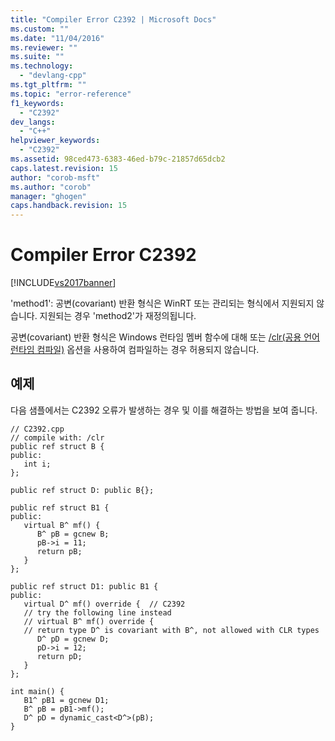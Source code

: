 ```yaml
---
title: "Compiler Error C2392 | Microsoft Docs"
ms.custom: ""
ms.date: "11/04/2016"
ms.reviewer: ""
ms.suite: ""
ms.technology: 
  - "devlang-cpp"
ms.tgt_pltfrm: ""
ms.topic: "error-reference"
f1_keywords: 
  - "C2392"
dev_langs: 
  - "C++"
helpviewer_keywords: 
  - "C2392"
ms.assetid: 98ced473-6383-46ed-b79c-21857d65dcb2
caps.latest.revision: 15
author: "corob-msft"
ms.author: "corob"
manager: "ghogen"
caps.handback.revision: 15
---
```

# Compiler Error C2392
[!INCLUDE[vs2017banner](../../assembler/inline/includes/vs2017banner.md)]

'method1': 공변\(covariant\) 반환 형식은 WinRT 또는 관리되는 형식에서 지원되지 않습니다. 지원되는 경우 'method2'가 재정의됩니다.  
  
 공변\(covariant\) 반환 형식은 Windows 런타임 멤버 함수에 대해 또는 [\/clr\(공용 언어 런타임 컴파일\)](../../build/reference/clr-common-language-runtime-compilation.md) 옵션을 사용하여 컴파일하는 경우 허용되지 않습니다.  
  
## 예제  
 다음 샘플에서는 C2392 오류가 발생하는 경우 및 이를 해결하는 방법을 보여 줍니다.  
  
```  
// C2392.cpp  
// compile with: /clr  
public ref struct B {  
public:  
   int i;  
};  
  
public ref struct D: public B{};  
  
public ref struct B1 {  
public:  
   virtual B^ mf() {  
      B^ pB = gcnew B;  
      pB->i = 11;  
      return pB;  
   }  
};  
  
public ref struct D1: public B1 {  
public:  
   virtual D^ mf() override {  // C2392  
   // try the following line instead  
   // virtual B^ mf() override {  
   // return type D^ is covariant with B^, not allowed with CLR types  
      D^ pD = gcnew D;  
      pD->i = 12;  
      return pD;  
   }  
};  
  
int main() {  
   B1^ pB1 = gcnew D1;  
   B^ pB = pB1->mf();  
   D^ pD = dynamic_cast<D^>(pB);  
}  
```